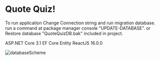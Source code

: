 
# Quote Quiz!

  

To run application Change Connection string and run migration database.
run a command at package manager console "UPDATE-DATABASE".
or Restore database "QuoteQuizDB.bak" included in project.

ASP.NET Core 3.1
EF Core Entity
ReactJS 16.0.0

![databaseScheme](https://i.ibb.co/rM8BQDm/quizdb.jpg)
